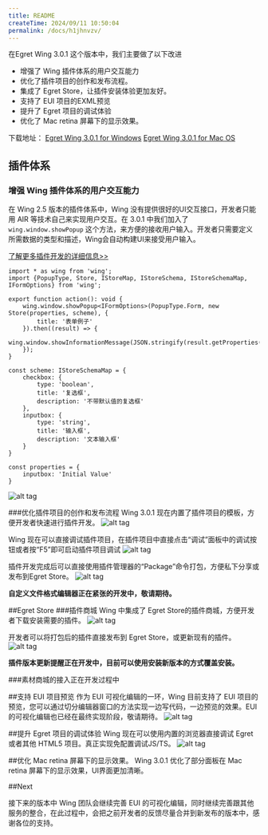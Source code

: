 ```yaml
---
title: README
createTime: 2024/09/11 10:50:04
permalink: /docs/h1jhnvzv/
---
```


在Egret Wing 3.0.1 这个版本中，我们主要做了以下改进
- 增强了 Wing 插件体系的用户交互能力
- 优化了插件项目的创作和发布流程。
- 集成了 Egret Store，让插件安装体验更加友好。
- 支持了 EUI 项目的EXML预览
- 提升了 Egret 项目的调试体验
- 优化了 Mac retina 屏幕下的显示效果。

下载地址：
[Egret Wing 3.0.1 for Windows](http://tool.egret-labs.org/EgretWing/electron/EgretWing-v3.0.1-win32.zip?t=20160308 "Windows")
[Egret Wing 3.0.1 for Mac OS](http://tool.egret-labs.org/EgretWing/electron/EgretWing-v3.0.1-darwin.zip?t=20160308 "Mac OS")

## 插件体系

### 增强 Wing 插件体系的用户交互能力
在 Wing 2.5 版本的插件体系中，Wing 没有提供很好的UI交互接口，开发者只能用 AIR 等技术自己来实现用户交互。在 3.0.1 中我们加入了 `wing.window.showPopup` 这个方法，来方便的接收用户输入。开发者只需要定义所需数据的类型和描述，Wing会自动构建UI来接受用户输入。

[了解更多插件开发的详细信息>>](http://edn.egret.com/cn/docs/page/778 "了解更多插件开发的详细信息")

    import * as wing from 'wing';
    import {PopupType, Store, IStoreMap, IStoreSchema, IStoreSchemaMap, IFormOptions} from 'wing';
    
    export function action(): void {
    	wing.window.showPopup<IFormOptions>(PopupType.Form, new Store(properties, scheme), {
    		title: '表单例子'
    	}).then((result) => {
    		wing.window.showInformationMessage(JSON.stringify(result.getProperties(true)));
    	});
    }
    
    const scheme: IStoreSchemaMap = {
    	checkbox: {
    		type: 'boolean',
    		title: '复选框',
    		description: '不带默认值的复选框'
    	},
    	inputbox: {
    		type: 'string',
    		title: '输入框',
    		description: '文本输入框'
    	}
    }
    
    const properties = {
    	inputbox: 'Initial Value'
    }

![alt tag](56de4ff73daba.png)

###优化插件项目的创作和发布流程
Wing 3.0.1 现在内置了插件项目的模板，方便开发者快速进行插件开发。
![alt tag](56de522db69d6.png)

Wing 现在可以直接调试插件项目，在插件项目中直接点击“调试”面板中的调试按钮或者按“F5”即可启动插件项目调试
![alt tag](56de5359b5b2d.png)

插件开发完成后可以直接使用插件管理器的“Package”命令打包，方便私下分享或发布到Egret Store。
![alt tag](56de6794a01fb.png)

**自定义文件格式编辑器正在紧张的开发中，敬请期待。**


##Egret Store
###插件商城
Wing 中集成了 Egret Store的插件商城，方便开发者下载安装需要的插件。
![alt tag](56de6bb8d8bd8.png)

开发者可以将打包后的插件直接发布到 Egret Store，或更新现有的插件。
![alt tag](56de6bb8e80ce.png)

**插件版本更新提醒正在开发中，目前可以使用安装新版本的方式覆盖安装。**

###素材商城的接入正在开发过程中

##支持 EUI 项目预览
作为 EUI 可视化编辑的一环，Wing 目前支持了 EUI 项目的预览，您可以通过切分编辑器窗口的方法实现一边写代码，一边预览的效果。EUI的可视化编辑也已经在最终实现阶段，敬请期待。
![alt tag](56de7073dd10d.png)

##提升 Egret 项目的调试体验
Wing 现在可以使用内置的浏览器直接调试 Egret 或者其他 HTML5 项目。真正实现免配置调试JS/TS。
![alt tag](56de8668947c3.png)

##优化 Mac retina 屏幕下的显示效果。
Wing 3.0.1 优化了部分面板在 Mac retina 屏幕下的显示效果，UI界面更加清晰。


##Next

接下来的版本中 Wing 团队会继续完善 EUI 的可视化编辑，同时继续完善跟其他服务的整合，在此过程中，会把之前开发者的反馈尽量合并到新发布的版本中，感谢各位的支持。
